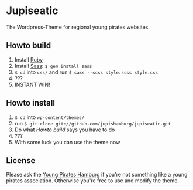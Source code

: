 Jupiseatic
==========
The Wordpress-Theme for regional young pirates websites.

Howto build
-----------
1. Install [Ruby][0]
2. Install [Sass][1]: `$ gem install sass`
3. `$ cd` into `css/` and run `$ sass --scss style.scss style.css`
4. ???
5. INSTANT WIN!

Howto install
-------------
1. `$ cd` into `wp-content/themes/`
2. run `$ git clone git://github.com/jupishamburg/jupiseatic.git`
3. Do what _Howto build_ says you have to do
4. ???
5. With some luck you can use the theme now

License
-------
Please ask the [Young Pirates Hamburg][2] if you're not something like a young pirates association. Otherwise you're free to use and modify the 
theme.

[0]: http://www.ruby-lang.org/
[1]: http://sass-lang.com/
[2]: https://hamburg.junge-piraten.de/

